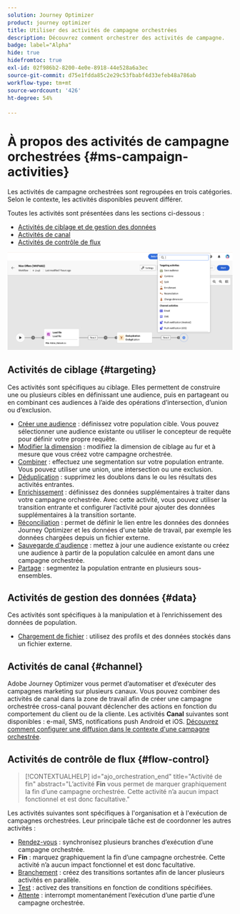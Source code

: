 ```yaml
---
solution: Journey Optimizer
product: journey optimizer
title: Utiliser des activités de campagne orchestrées
description: Découvrez comment orchestrer des activités de campagne.
badge: label="Alpha"
hide: true
hidefromtoc: true
exl-id: 02f986b2-8200-4e0e-8918-44e528a6a3ec
source-git-commit: d75e1fdda85c2e29c53fbabf4d33efeb48a786ab
workflow-type: tm+mt
source-wordcount: '426'
ht-degree: 54%

---
```


# À propos des activités de campagne orchestrées {#ms-campaign-activities}

Les activités de campagne orchestrées sont regroupées en trois catégories. Selon le contexte, les activités disponibles peuvent différer.

Toutes les activités sont présentées dans les sections ci-dessous :

* [Activités de ciblage et de gestion des données](#targeting)
* [Activités de canal](#channel)
* [Activités de contrôle de flux](#flow-control)

![](../assets/workflow-activities.png)

## Activités de ciblage {#targeting}

Ces activités sont spécifiques au ciblage. Elles permettent de construire une ou plusieurs cibles en définissant une audience, puis en partageant ou en combinant ces audiences à l’aide des opérations d’intersection, d’union ou d’exclusion.

* [Créer une audience](build-audience.md) : définissez votre population cible. Vous pouvez sélectionner une audience existante ou utiliser le concepteur de requête pour définir votre propre requête.
* [Modifier la dimension](change-dimension.md) : modifiez la dimension de ciblage au fur et à mesure que vous créez votre campagne orchestrée.
* [Combiner](combine.md) : effectuez une segmentation sur votre population entrante. Vous pouvez utiliser une union, une intersection ou une exclusion.
* [Déduplication](deduplication.md) : supprimez les doublons dans le ou les résultats des activités entrantes.
* [Enrichissement](enrichment.md) : définissez des données supplémentaires à traiter dans votre campagne orchestrée. Avec cette activité, vous pouvez utiliser la transition entrante et configurer l’activité pour ajouter des données supplémentaires à la transition sortante.
* [Réconciliation](reconciliation.md) : permet de définir le lien entre les données des données Journey Optimizer et les données d&#39;une table de travail, par exemple les données chargées depuis un fichier externe.
* [Sauvegarde d&#39;audience](save-audience.md) : mettez à jour une audience existante ou créez une audience à partir de la population calculée en amont dans une campagne orchestrée.
* [Partage](split.md) : segmentez la population entrante en plusieurs sous-ensembles.

## Activités de gestion des données {#data}

Ces activités sont spécifiques à la manipulation et à l’enrichissement des données de population.

* [Chargement de fichier](load-file.md) : utilisez des profils et des données stockés dans un fichier externe.

## Activités de canal {#channel}

Adobe Journey Optimizer vous permet d’automatiser et d’exécuter des campagnes marketing sur plusieurs canaux. Vous pouvez combiner des activités de canal dans la zone de travail afin de créer une campagne orchestrée cross-canal pouvant déclencher des actions en fonction du comportement du client ou de la cliente. Les activités **Canal** suivantes sont disponibles : e-mail, SMS, notifications push Android et iOS. [Découvrez comment configurer une diffusion dans le contexte d&#39;une campagne orchestrée](channels.md).

## Activités de contrôle de flux {#flow-control}

>[!CONTEXTUALHELP]
>id="ajo_orchestration_end"
>title="Activité de fin"
>abstract="L’activité **Fin** vous permet de marquer graphiquement la fin d’une campagne orchestrée. Cette activité n’a aucun impact fonctionnel et est donc facultative."

Les activités suivantes sont spécifiques à l&#39;organisation et à l&#39;exécution de campagnes orchestrées. Leur principale tâche est de coordonner les autres activités :

* [Rendez-vous](and-join.md) : synchronisez plusieurs branches d’exécution d’une campagne orchestrée.
* **Fin** : marquez graphiquement la fin d’une campagne orchestrée. Cette activité n’a aucun impact fonctionnel et est donc facultative.
* [Branchement](fork.md) : créez des transitions sortantes afin de lancer plusieurs activités en parallèle.
* [Test](test.md) : activez des transitions en fonction de conditions spécifiées.
* [Attente](wait.md) : interrompt momentanément l’exécution d’une partie d’une campagne orchestrée.
